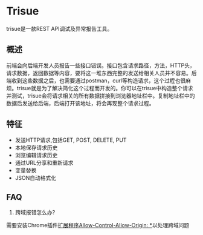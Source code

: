 # Trisue

trisue是一款REST API调试及异常报告工具。

## 概述

前端会向后端开发人员报告一些接口错误。接口包含请求路径，方法，HTTP头，请求数据，返回数据等内容，要将这一堆东西完整的发送给相关人员并不容易。后端收到这些数据之后，也需要通过postman，curl等构造请求，这个过程也很麻烦。trisue就是为了解决简化这个过程而开发的。你可以在trisue中构造整个请求并测试，trisue会将请求相关的所有数据拼接到浏览器地址栏中。复制地址栏中的数据后发送给后端，后端打开该地址，将会再现整个请求过程。

## 特征

- 发送HTTP请求,包括GET, POST, DELETE, PUT
- 本地保存请求历史
- 浏览编辑请求历史
- 通过URL分享和重新请求
- 变量替换
- JSON自动格式化

## FAQ

1. 跨域报错怎么办?

 需要安装Chrome插件[扩展程序Allow-Control-Allow-Origin: *](https://chrome.google.com/webstore/detail/allow-control-allow-origi/nlfbmbojpeacfghkpbjhddihlkkiljbi?hl=zh-CN)以处理跨域问题
